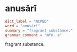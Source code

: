 # anusārī

``` toml
dict_label = "NCPED"
word = "anusārī"
summary = "fragrant substance."
grammar_comment = "mfn. a"
```

fragrant substance.

